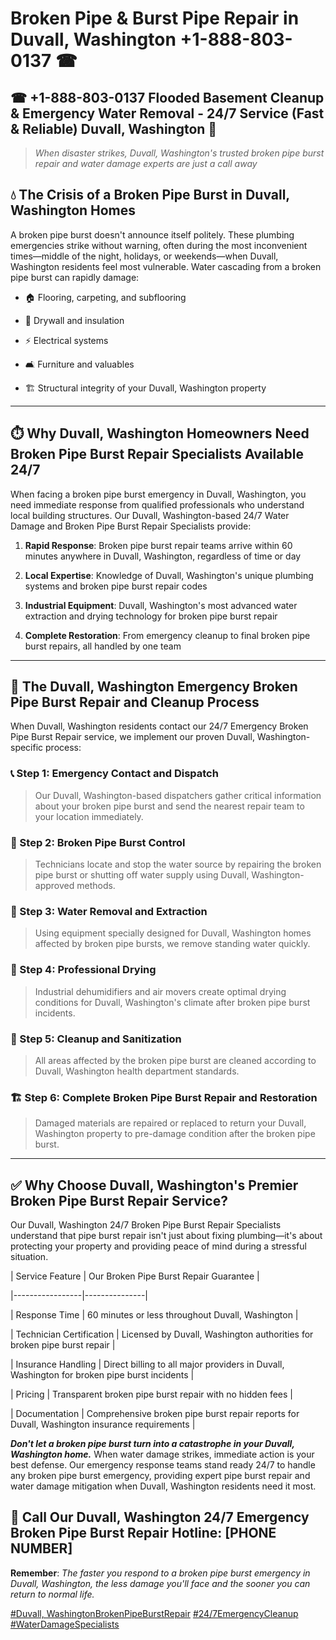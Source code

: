 # Broken Pipe & Burst Pipe Repair in Duvall, Washington +1-888-803-0137 ☎
## ☎ +1-888-803-0137  Flooded Basement Cleanup & Emergency Water Removal - 24/7 Service (Fast & Reliable) Duvall, Washington 🚨

> *When disaster strikes, Duvall, Washington's trusted broken pipe burst repair and water damage experts are just a call away*

## 💧 The Crisis of a Broken Pipe Burst in Duvall, Washington Homes

A broken pipe burst doesn't announce itself politely. These plumbing emergencies strike without warning, often during the most inconvenient times—middle of the night, holidays, or weekends—when Duvall, Washington residents feel most vulnerable. Water cascading from a broken pipe burst can rapidly damage:

* 🏠 Flooring, carpeting, and subflooring
* 🧱 Drywall and insulation
* ⚡ Electrical systems
* 🛋️ Furniture and valuables
* 🏗️ Structural integrity of your Duvall, Washington property

---

## ⏱️ Why Duvall, Washington Homeowners Need Broken Pipe Burst Repair Specialists Available 24/7

When facing a broken pipe burst emergency in Duvall, Washington, you need immediate response from qualified professionals who understand local building structures. Our Duvall, Washington-based 24/7 Water Damage and Broken Pipe Burst Repair Specialists provide:

1. **Rapid Response**: Broken pipe burst repair teams arrive within 60 minutes anywhere in Duvall, Washington, regardless of time or day
2. **Local Expertise**: Knowledge of Duvall, Washington's unique plumbing systems and broken pipe burst repair codes
3. **Industrial Equipment**: Duvall, Washington's most advanced water extraction and drying technology for broken pipe burst repair
4. **Complete Restoration**: From emergency cleanup to final broken pipe burst repairs, all handled by one team

---

## 🔧 The Duvall, Washington Emergency Broken Pipe Burst Repair and Cleanup Process

When Duvall, Washington residents contact our 24/7 Emergency Broken Pipe Burst Repair service, we implement our proven Duvall, Washington-specific process:

### 📞 Step 1: Emergency Contact and Dispatch
> Our Duvall, Washington-based dispatchers gather critical information about your broken pipe burst and send the nearest repair team to your location immediately.

### 🚿 Step 2: Broken Pipe Burst Control
> Technicians locate and stop the water source by repairing the broken pipe burst or shutting off water supply using Duvall, Washington-approved methods.

### 🌊 Step 3: Water Removal and Extraction
> Using equipment specially designed for Duvall, Washington homes affected by broken pipe bursts, we remove standing water quickly.

### 💨 Step 4: Professional Drying
> Industrial dehumidifiers and air movers create optimal drying conditions for Duvall, Washington's climate after broken pipe burst incidents.

### 🧼 Step 5: Cleanup and Sanitization
> All areas affected by the broken pipe burst are cleaned according to Duvall, Washington health department standards.

### 🏗️ Step 6: Complete Broken Pipe Burst Repair and Restoration
> Damaged materials are repaired or replaced to return your Duvall, Washington property to pre-damage condition after the broken pipe burst.

---

## ✅ Why Choose Duvall, Washington's Premier Broken Pipe Burst Repair Service?

Our Duvall, Washington 24/7 Broken Pipe Burst Repair Specialists understand that pipe burst repair isn't just about fixing plumbing—it's about protecting your property and providing peace of mind during a stressful situation.

| Service Feature | Our Broken Pipe Burst Repair Guarantee |
|-----------------|---------------|
| Response Time | 60 minutes or less throughout Duvall, Washington |
| Technician Certification | Licensed by Duvall, Washington authorities for broken pipe burst repair |
| Insurance Handling | Direct billing to all major providers in Duvall, Washington for broken pipe burst incidents |
| Pricing | Transparent broken pipe burst repair with no hidden fees |
| Documentation | Comprehensive broken pipe burst repair reports for Duvall, Washington insurance requirements |

***Don't let a broken pipe burst turn into a catastrophe in your Duvall, Washington home.*** When water damage strikes, immediate action is your best defense. Our emergency response teams stand ready 24/7 to handle any broken pipe burst emergency, providing expert pipe burst repair and water damage mitigation when Duvall, Washington residents need it most.

## 📱 Call Our Duvall, Washington 24/7 Emergency Broken Pipe Burst Repair Hotline: [PHONE NUMBER]

**Remember**: *The faster you respond to a broken pipe burst emergency in Duvall, Washington, the less damage you'll face and the sooner you can return to normal life.*

[#Duvall, WashingtonBrokenPipeBurstRepair](#) [#24/7EmergencyCleanup](#) [#WaterDamageSpecialists](#)